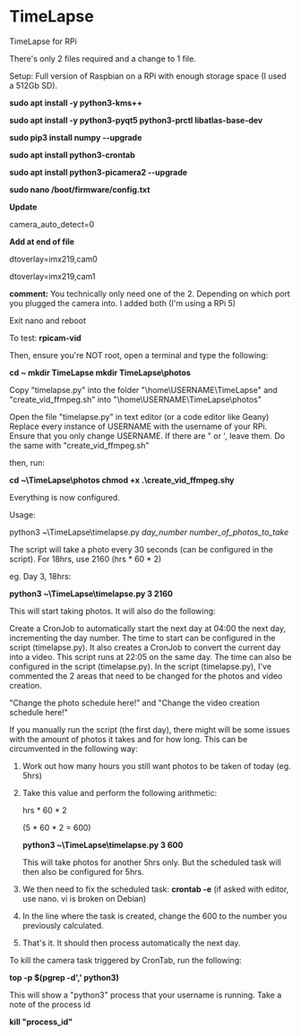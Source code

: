 # TimeLapse
TimeLapse for RPi


There's only 2 files required and a change to 1 file.

Setup:
Full version of Raspbian on a RPi with enough storage space (I used a 512Gb SD).

**sudo apt install -y python3-kms++**

**sudo apt install -y python3-pyqt5 python3-prctl libatlas-base-dev**

**sudo pip3 install numpy --upgrade**

**sudo apt install python3-crontab**

**sudo apt install python3-picamera2 --upgrade**

**sudo nano /boot/firmware/config.txt**

**Update**

camera_auto_detect=0

**Add at end of file**

dtoverlay=imx219,cam0

dtoverlay=imx219,cam1

**comment:** You technically only need one of the 2. Depending on which port you plugged the camera into. I added both (I'm using a RPi 5)





Exit nano and reboot



To test: 
**rpicam-vid**

Then, ensure you're NOT root, open a terminal and type the following:

**cd ~
mkdir TimeLapse
mkdir TimeLapse\photos**

Copy "timelapse.py" into the folder "\home\USERNAME\TimeLapse" and "create_vid_ffmpeg.sh" into "\home\USERNAME\TimeLapse\photos"

Open the file "timelapse.py" in text editor (or a code editor like Geany)
Replace every instance of USERNAME with the username of your RPi. Ensure that you only change USERNAME. If there are " or ', leave them.
Do the same with "create_vid_ffmpeg.sh"

then, run:

**cd ~\TimeLapse\photos
chmod +x .\create_vid_ffmpeg.shy**

Everything is now configured.

Usage:

python3 ~\TimeLapse\timelapse.py _day_number_ _number_of_photos_to_take_

The script will take a photo every 30 seconds (can be configured in the script). For 18hrs, use 2160 (hrs * 60 * 2)

eg. Day 3, 18hrs:

**python3 ~\TimeLapse\timelapse.py 3 2160**

This will start taking photos. It will also do the following:

Create a CronJob to automatically start the next day at 04:00 the next day, incrementing the day number. The time to start can be configured in the script (timelapse.py).
It also creates a CronJob to convert the current day into a video. This script runs at 22:05 on the same day. The time can also be configured in the script (timelapse.py).
In the script (timelapse.py), I've commented the 2 areas that need to be changed for the photos and video creation.

"Change the photo schedule here!" and "Change the video creation schedule here!"

If you manually run the script (the first day), there might will be some issues with the amount of photos it takes and for how long. This can be circumvented in the following way:

1. Work out how many hours you still want photos to be taken of today (eg. 5hrs)
2. Take this value and perform the following arithmetic:

   hrs * 60 * 2

   (5 * 60 * 2 = 600)

   **python3 ~\TimeLapse\timelapse.py 3 600**

   This will take photos for another 5hrs only. But the scheduled task will then also be configured for 5hrs.
3. We then need to fix the scheduled task:
   **crontab -e** (if asked with editor, use nano. vi is broken on Debian)
4. In the line where the task is created, change the 600 to the number you previously calculated.
5. That's it. It should then process automatically the next day.


To kill the camera task triggered by CronTab, run the following:

**top -p $(pgrep -d',' python3)**

This will show a "python3" process that your username is running. Take a note of the process id

**kill "process_id"**
